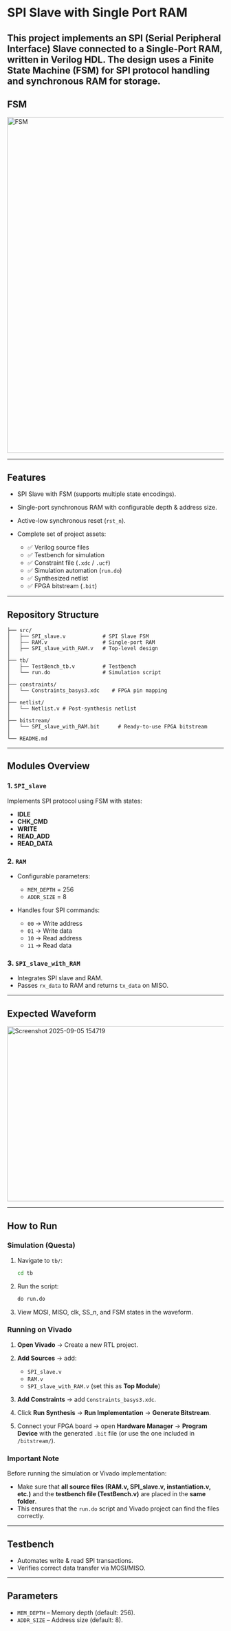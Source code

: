 # SPI Slave with Single Port RAM

This project implements an **SPI (Serial Peripheral Interface) Slave** connected to a **Single-Port RAM**, written in Verilog HDL. The design uses a **Finite State Machine (FSM)** for SPI protocol handling and synchronous RAM for storage.
---
##  FSM
<img width="1196" height="781" alt="FSM" src="https://github.com/user-attachments/assets/4e79d09f-45fb-4be4-badc-2b0ca040433c" />

---

##  Features

* SPI Slave with FSM (supports multiple state encodings).
* Single-port synchronous RAM with configurable depth & address size.
* Active-low synchronous reset (`rst_n`).
* Complete set of project assets:

  * ✅ Verilog source files
  * ✅ Testbench for simulation
  * ✅ Constraint file (`.xdc` / `.ucf`)
  * ✅ Simulation automation (`run.do`)
  * ✅ Synthesized netlist
  * ✅ FPGA bitstream (`.bit`)

---

##  Repository Structure

```
├── src/
│   ├── SPI_slave.v            # SPI Slave FSM
│   ├── RAM.v                  # Single-port RAM
│   ├── SPI_slave_with_RAM.v   # Top-level design
│
├── tb/
│   ├── TestBench_tb.v         # Testbench
│   └── run.do                 # Simulation script
│
├── constraints/
│   └── Constraints_basys3.xdc    # FPGA pin mapping
│
├── netlist/
│   └── Netlist.v # Post-synthesis netlist
│
├── bitstream/
│   └── SPI_slave_with_RAM.bit      # Ready-to-use FPGA bitstream
│
└── README.md
```

---

##  Modules Overview

### 1. `SPI_slave`

Implements SPI protocol using FSM with states:

* **IDLE**
* **CHK\_CMD**
* **WRITE**
* **READ\_ADD**
* **READ\_DATA**

### 2. `RAM`

* Configurable parameters:

  * `MEM_DEPTH` = 256
  * `ADDR_SIZE` = 8
* Handles four SPI commands:

  * `00` → Write address
  * `01` → Write data
  * `10` → Read address
  * `11` → Read data

### 3. `SPI_slave_with_RAM`

* Integrates SPI slave and RAM.
* Passes `rx_data` to RAM and returns `tx_data` on MISO.

---

##  Expected Waveform
<img width="897" height="407" alt="Screenshot 2025-09-05 154719" src="https://github.com/user-attachments/assets/9339f0f6-4f98-4a25-ad69-4111cb879306" />

---

##  How to Run

###  Simulation (Questa)

1. Navigate to `tb/`:

   ```bash
   cd tb
   ```
2. Run the script:

   ```tcl
   do run.do
   ```
3. View MOSI, MISO, clk, SS\_n, and FSM states in the waveform.

###  Running on Vivado

1. **Open Vivado** → Create a new RTL project.
2. **Add Sources** → add:

   * `SPI_slave.v`
   * `RAM.v`
   * `SPI_slave_with_RAM.v` (set this as **Top Module**)
3. **Add Constraints** → add `Constraints_basys3.xdc`.
4. Click **Run Synthesis** → **Run Implementation** → **Generate Bitstream**.
5. Connect your FPGA board → open **Hardware Manager** → **Program Device** with the generated `.bit` file (or use the one included in `/bitstream/`).

### Important Note

Before running the simulation or Vivado implementation:

* Make sure that **all source files (RAM.v, SPI\_slave.v, instantiation.v, etc.)** and the **testbench file (TestBench.v)** are placed in the **same folder**.
* This ensures that the `run.do` script and Vivado project can find the files correctly.
  
---

##  Testbench

* Automates write & read SPI transactions.
* Verifies correct data transfer via MOSI/MISO.

---

##  Parameters

* `MEM_DEPTH` – Memory depth (default: 256).
* `ADDR_SIZE` – Address size (default: 8).
